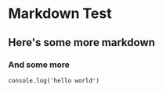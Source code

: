 
# Markdown Test

## Here's some more markdown

### And some more


```
console.log('hello world')
```
